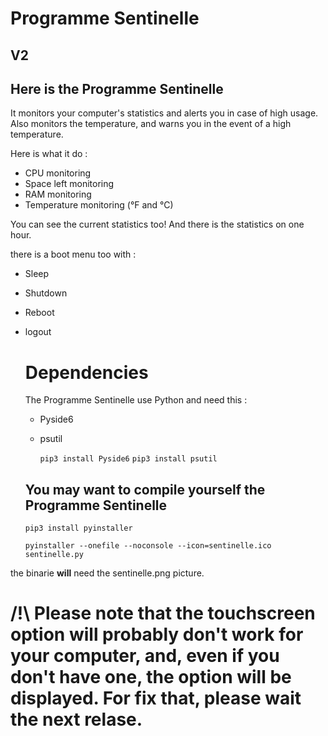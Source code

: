 # Programme Sentinelle
## V2
## Here is the Programme Sentinelle
It monitors your computer's statistics and alerts you in case of high usage.  Also monitors the temperature, and warns you in the event of a high temperature.

Here is what it do :

* CPU monitoring
* Space left monitoring
* RAM monitoring
* Temperature monitoring (°F and °C)

You can see the current statistics too!
And there is the statistics on one hour. 

there is a boot menu too with :

* Sleep
* Shutdown
* Reboot
* logout

  # Dependencies

  The Programme Sentinelle use Python and need this :

  * Pyside6
  * psutil
 
    ``` pip3 install Pyside6 ```
    ``` pip3 install psutil ```
 
  ## You may want to compile yourself the Programme Sentinelle
  ```pip3 install pyinstaller```

  ```pyinstaller --onefile --noconsole --icon=sentinelle.ico sentinelle.py```

the binarie **will** need the sentinelle.png picture.
# /!\ Please note that the touchscreen option will probably don't work for your computer, and, even if you don't have one, the option will be displayed. For fix that, please wait the next relase.
